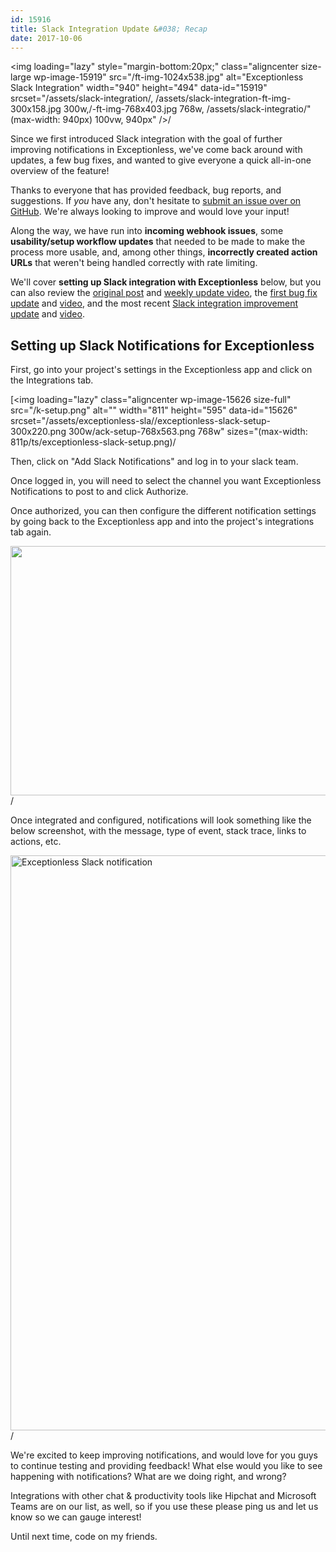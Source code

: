 ```yaml
---
id: 15916
title: Slack Integration Update &#038; Recap
date: 2017-10-06
---
```

<img loading="lazy" style="margin-bottom:20px;" class="aligncenter size-large wp-image-15919" src="/ft-img-1024x538.jpg" alt="Exceptionless Slack Integration" width="940" height="494" data-id="15919" srcset="/assets/slack-integration/, /assets/slack-integration-ft-img-300x158.jpg 300w,/-ft-img-768x403.jpg 768w, /assets/slack-integratio/"(max-width: 940px) 100vw, 940px" />/

Since we first introduced Slack integration with the goal of further improving notifications in Exceptionless, we've come back around with updates, a few bug fixes, and wanted to give everyone a quick all-in-one overview of the feature!

Thanks to everyone that has provided feedback, bug reports, and suggestions. If _you_ have any, don't hesitate to [submit an issue over on GitHub](https://github.com/exceptionless/Exceptionless/issues). We're always looking to improve and would love your input!<!--more-->

Along the way, we have run into **incoming webhook issues**, some **usability/setup workflow updates** that needed to be made to make the process more usable, and, among other things, **incorrectly created action URLs** that weren't being handled correctly with rate limiting.

We'll cover **setting up Slack integration with Exceptionless** below, but you can also review the [original post](/exceptionless-slack-integration/) and [weekly update video](https://youtu.be/U9GbYqWK1ik), the [first bug fix update](/slack-integration-updates-bug-fixes-weekly-update-5222017/) and [video](https://youtu.be/WtHj9e4M9zU), and the most recent [Slack integration improvement update](/improvements-exceptionless-slack-integration/) and [video](https://youtu.be/k4CMOk5lpVw).

## Setting up Slack Notifications for Exceptionless

First, go into your project's settings in the Exceptionless app and click on the Integrations tab.

[<img loading="lazy" class="aligncenter wp-image-15626 size-full" src="/k-setup.png" alt="" width="811" height="595" data-id="15626" srcset="/assets/exceptionless-sla//exceptionless-slack-setup-300x220.png 300w/ack-setup-768x563.png 768w" sizes="(max-width: 811p/ts/exceptionless-slack-setup.png)/

Then, click on "Add Slack Notifications" and log in to your slack team.

Once logged in, you will need to select the channel you want Exceptionless Notifications to post to and click Authorize.

Once authorized, you can then configure the different notification settings by going back to the Exceptionless app and into the project's integrations tab again.

[<img loading="lazy" class="aligncenter size-full wp-image-15628" src="/k-settings.png" alt="" width="620" height="399" data-id="15628" srcset="/assets/exceptionless-sla/ets/exceptionless-slack-settings-300x193.png 3/0px) 100vw, 620px" />](/assets/exceptionless-slack-settings.png)/

Once integrated and configured, notifications will look something like the below screenshot, with the message, type of event, stack trace, links to actions, etc.

[<img loading="lazy" class="aligncenter size-full wp-image-15629" src="/k-example.jpg" alt="Exceptionless Slack notification" width="533" height="920" data-id="15629" srcset="/assets/exceptionless-sla/ts/exceptionless-slack-example-174x300.jpg 17/px) 100vw, 533px" />](/assets/exceptionless-slack-example.jpg)/

We're excited to keep improving notifications, and would love for you guys to continue testing and providing feedback! What else would you like to see happening with notifications? What are we doing right, and wrong?

Integrations with other chat & productivity tools like Hipchat and Microsoft Teams are on our list, as well, so if you use these please ping us and let us know so we can gauge interest!

Until next time, code on my friends.
